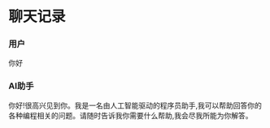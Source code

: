 # 聊天记录

### 用户

你好

### AI助手

你好!很高兴见到你。我是一名由人工智能驱动的程序员助手,我可以帮助回答你的各种编程相关的问题。请随时告诉我你需要什么帮助,我会尽我所能为你解答。

